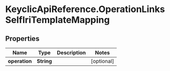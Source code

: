 # KeyclicApiReference.OperationLinksSelfIriTemplateMapping

## Properties
Name | Type | Description | Notes
------------ | ------------- | ------------- | -------------
**operation** | **String** |  | [optional] 


